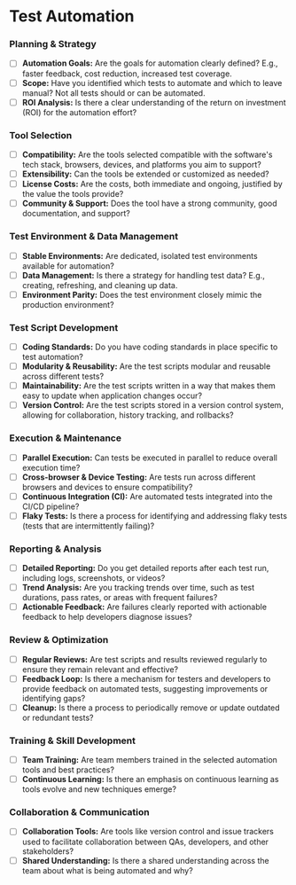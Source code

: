 # Test Automation

### **Planning & Strategy**

- [ ]  **Automation Goals:** Are the goals for automation clearly defined? E.g., faster feedback, cost reduction, increased test coverage.
- [ ]  **Scope:** Have you identified which tests to automate and which to leave manual? Not all tests should or can be automated.
- [ ]  **ROI Analysis:** Is there a clear understanding of the return on investment (ROI) for the automation effort?

### **Tool Selection**

- [ ]  **Compatibility:** Are the tools selected compatible with the software's tech stack, browsers, devices, and platforms you aim to support?
- [ ]  **Extensibility:** Can the tools be extended or customized as needed?
- [ ]  **License Costs:** Are the costs, both immediate and ongoing, justified by the value the tools provide?
- [ ]  **Community & Support:** Does the tool have a strong community, good documentation, and support?

### **Test Environment & Data Management**

- [ ]  **Stable Environments:** Are dedicated, isolated test environments available for automation?
- [ ]  **Data Management:** Is there a strategy for handling test data? E.g., creating, refreshing, and cleaning up data.
- [ ]  **Environment Parity:** Does the test environment closely mimic the production environment?

### **Test Script Development**

- [ ]  **Coding Standards:** Do you have coding standards in place specific to test automation?
- [ ]  **Modularity & Reusability:** Are the test scripts modular and reusable across different tests?
- [ ]  **Maintainability:** Are the test scripts written in a way that makes them easy to update when application changes occur?
- [ ]  **Version Control:** Are the test scripts stored in a version control system, allowing for collaboration, history tracking, and rollbacks?

### **Execution & Maintenance**

- [ ]  **Parallel Execution:** Can tests be executed in parallel to reduce overall execution time?
- [ ]  **Cross-browser & Device Testing:** Are tests run across different browsers and devices to ensure compatibility?
- [ ]  **Continuous Integration (CI):** Are automated tests integrated into the CI/CD pipeline?
- [ ]  **Flaky Tests:** Is there a process for identifying and addressing flaky tests (tests that are intermittently failing)?

### **Reporting & Analysis**

- [ ]  **Detailed Reporting:** Do you get detailed reports after each test run, including logs, screenshots, or videos?
- [ ]  **Trend Analysis:** Are you tracking trends over time, such as test durations, pass rates, or areas with frequent failures?
- [ ]  **Actionable Feedback:** Are failures clearly reported with actionable feedback to help developers diagnose issues?

### **Review & Optimization**

- [ ]  **Regular Reviews:** Are test scripts and results reviewed regularly to ensure they remain relevant and effective?
- [ ]  **Feedback Loop:** Is there a mechanism for testers and developers to provide feedback on automated tests, suggesting improvements or identifying gaps?
- [ ]  **Cleanup:** Is there a process to periodically remove or update outdated or redundant tests?

### **Training & Skill Development**

- [ ]  **Team Training:** Are team members trained in the selected automation tools and best practices?
- [ ]  **Continuous Learning:** Is there an emphasis on continuous learning as tools evolve and new techniques emerge?

### **Collaboration & Communication**

- [ ]  **Collaboration Tools:** Are tools like version control and issue trackers used to facilitate collaboration between QAs, developers, and other stakeholders?
- [ ]  **Shared Understanding:** Is there a shared understanding across the team about what is being automated and why?